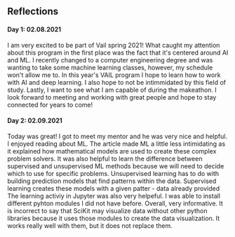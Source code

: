 ## Reflections
#### Day 1: 02.08.2021
I am very excited to be part of Vail spring 2021! What caught my attention about this program in the first place was the fact that it's centered around AI and ML. I recently changed to a computer engineering degree and was wanting to take some machine learning classes, however, my schedule won't allow me to. In this year's VAIL program I hope to learn how to work with AI and deep learning. I also hope to not be intimmidated by this field of study. Lastly, I want to see what I am capable of during the makeathon. I look forward to meeting and working with great people and hope to stay connected for years to come!

#### Day 2: 02.09.2021
Today was great! I got to meet my mentor and he was very nice and helpful. I enjoyed reading about ML. The article made ML a little less intimidating as it explained how mathematical models are used to create these complex problem solvers. It was also helpful to learn the difference between supervised and unsupervised ML methods because we will need to decide which to use for specific problems. Unsupervised learning has to do with building prediction models that find patterns within the data. Supervised learning creates these models with a given patter - data already provided The learning activiy in Jupyter was also very helpeful. I was able to install different pyhton modules I did not have before. Overall, very informative. It is incorrect to say that SciKit may visualize data without other python libraries because it uses those modules to create the data visualization. It works really well with them, but it does not replace them.
